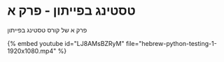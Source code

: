 # טסטינג בפייתון - פרק א

פרק א של קורס טסטינג בפייתון


{% embed youtube id="LJ8AMsBZRyM" file="hebrew-python-testing-1-1920x1080.mp4" %}

